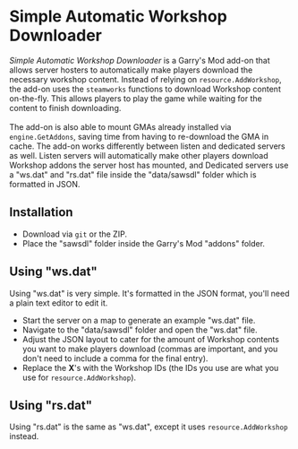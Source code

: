 # Simple Automatic Workshop Downloader
*Simple Automatic Workshop Downloader* is a Garry's Mod add-on that allows server hosters to automatically make players download the necessary workshop content.
Instead of relying on `resource.AddWorkshop`, the add-on uses the `steamworks` functions to download Workshop content on-the-fly.
This allows players to play the game while waiting for the content to finish downloading.
<br/><br/>
The add-on is also able to mount GMAs already installed via `engine.GetAddons`, saving time from having to re-download the GMA in cache.
The add-on works differently between listen and dedicated servers as well.
Listen servers will automatically make other players download Workshop addons the server host has mounted,
and Dedicated servers use a "ws.dat" and "rs.dat" file inside the "data/sawsdl" folder which is formatted in JSON.
## Installation
* Download via `git` or the ZIP.
* Place the "sawsdl" folder inside the Garry's Mod "addons" folder.
## Using "ws.dat"
Using "ws.dat" is very simple. It's formatted in the JSON format, you'll need a plain text editor to edit it.<br/>
* Start the server on a map to generate an example "ws.dat" file.
* Navigate to the "data/sawsdl" folder and open the "ws.dat" file.
* Adjust the JSON layout to cater for the amount of Workshop contents you want to make players download (commas are important, and you don't need to include a comma for the final entry).
* Replace the **X**'s with the Workshop IDs (the IDs you use are what you use for `resource.AddWorkshop`).
## Using "rs.dat"
Using "rs.dat" is the same as "ws.dat", except it uses `resource.AddWorkshop` instead.
